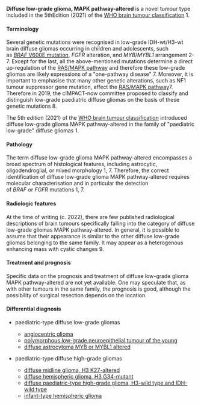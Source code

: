 
**Diffuse low-grade glioma, MAPK pathway-altered** is a novel tumour type included in the 5thEdition (2021) of the [WHO brain tumour classification](https://radiopaedia.org/articles/who-classification-of-cns-tumours-1) 1.

#### Terminology

Several genetic mutations were recognised in low-grade IDH-wt/H3-wt brain diffuse gliomas occurring in children and adolescents, such as [_BRAF_ V600E mutation](https://radiopaedia.org/articles/braf-1), _FGFR_ alteration, and _MYB_/_MYBL1_ arrangement 2-7. Except for the last, all the above-mentioned mutations determine a direct up-regulation of the [RAS/MAPK pathway](https://radiopaedia.org/articles/mapk-pathway) and therefore these low-grade gliomas are likely expressions of a "one-pathway disease" 7. Moreover, it is important to emphasise that many other genetic alterations, such as NF1 tumour suppressor gene mutation, affect the [RAS/MAPK pathway](https://radiopaedia.org/articles/mapk-pathway)7. Therefore in 2019, the cIMPACT-now committee proposed to classify and distinguish low-grade paediatric diffuse gliomas on the basis of these genetic mutations 8.

The 5th edition (2021) of the [WHO brain tumour classification](https://radiopaedia.org/articles/who-classification-of-cns-tumours-1) introduced diffuse low-grade glioma MAPK pathway-altered in the family of "paediatric low-grade" diffuse gliomas 1.

#### Pathology

The term diffuse low-grade glioma MAPK pathway-altered encompasses a broad spectrum of histological features, including astrocytic, oligodendroglial, or mixed morphology 1, 7. Therefore, the correct identification of diffuse low-grade glioma MAPK pathway-altered requires molecular characterisation and in particular the detection of _BRAF_ or _FGFR_ mutations 1, 7.

#### Radiologic features

At the time of writing (c. 2022), there are few published radiological descriptions of brain tumours specifically falling into the category of diffuse low-grade gliomas MAPK pathway-altered. In general, it is possible to assume that their appearance is similar to the other diffuse low-grade gliomas belonging to the same family. It may appear as a heterogenous enhancing mass with cystic changes 9.

#### Treatment and prognosis

Specific data on the prognosis and treatment of diffuse low-grade glioma MAPK pathway-altered are not yet available. One may speculate that, as with other tumours in the same family, the prognosis is good, although the possibility of surgical resection depends on the location.

#### Differential diagnosis

- paediatric-type diffuse low-grade gliomas
    - [angiocentric glioma](https://radiopaedia.org/articles/angiocentric-glioma)
    - [polymorphous low-grade neuroepithelial tumour of the young](https://radiopaedia.org/articles/polymorphous-low-grade-neuroepithelial-tumour-of-the-young)
    - [diffuse astrocytoma MYB or MYBL1 altered](https://radiopaedia.org/articles/diffuse-astrocytoma-myb-or-mybl1-altered-1)

- paediatric-type diffuse high-grade gliomas
    - [diffuse midline glioma, H3 K27-altered](https://radiopaedia.org/articles/diffuse-midline-glioma-h3-k27-altered)
    - [diffuse hemispheric glioma, H3 G34-mutant](https://radiopaedia.org/articles/diffuse-hemispheric-glioma-h3-g34-mutant-1)
    - [diffuse paediatric-type high-grade glioma, H3-wild type and IDH-wild type](https://radiopaedia.org/articles/missing?article%5Btitle%5D=diffuse-pediatric-type-high-grade-glioma-h3-wildtype-and-idh-wildtype)
    - [infant-type hemispheric glioma](https://radiopaedia.org/articles/infant-type-hemispheric-glioma-1)